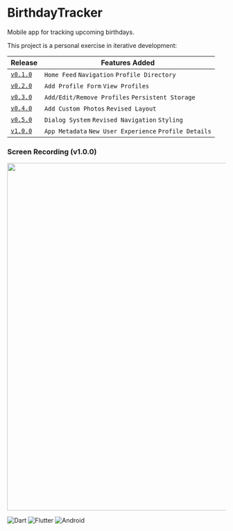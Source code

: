 # BirthdayTracker

Mobile app for tracking upcoming birthdays.

This project is a personal exercise in iterative development:

| Release | Features Added | 
| ------ | ----- |
| [```v0.1.0```](https://github.com/eeoooue/BirthdayTracker/releases/tag/v0.1.0) | ```Home Feed``` ```Navigation``` ```Profile Directory``` | 
| [```v0.2.0```](https://github.com/eeoooue/BirthdayTracker/releases/tag/v0.2.0) | ```Add Profile Form``` ```View Profiles``` | 
| [```v0.3.0```](https://github.com/eeoooue/BirthdayTracker/releases/tag/v0.3.0) | ```Add/Edit/Remove Profiles``` ```Persistent Storage``` | 
| [```v0.4.0```](https://github.com/eeoooue/BirthdayTracker/releases/tag/v0.4.0) | ```Add Custom Photos``` ```Revised Layout``` | 
| [```v0.5.0```](https://github.com/eeoooue/BirthdayTracker/releases/tag/v0.5.0) |  ```Dialog System``` ```Revised Navigation``` ```Styling``` | 
| [```v1.0.0```](https://github.com/eeoooue/BirthdayTracker/releases/tag/v1.0.0) | ```App Metadata``` ```New User Experience``` ```Profile Details``` | 

### Screen Recording (v1.0.0)

<a href="url"><img src="./about/screenrecordings/screen_rec_1.0.0.gif" height="800" ></a>

![Dart](https://img.shields.io/badge/dart-%230175C2.svg?style=for-the-badge&logo=dart&logoColor=white)
![Flutter](https://img.shields.io/badge/Flutter-%2302569B.svg?style=for-the-badge&logo=Flutter&logoColor=white)
![Android](https://img.shields.io/badge/Android-3DDC84?style=for-the-badge&logo=android&logoColor=white)
